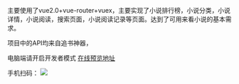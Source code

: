 
主要使用了vue2.0+vue-router+vuex，主要实现了小说排行榜，小说分类，小说详情，小说阅读，搜索页面，小说阅读记录等页面。达到了可用来看小说的基本需求。

项目中的API均来自追书神器，



电脑端请开启开发者模式
[在线预览地址](http://35.189.165.140:8080/)

手机扫码：
![](https://github.com/zimplexing/vue-nReader/blob/master/screenshot/nReader.png?raw=true)

